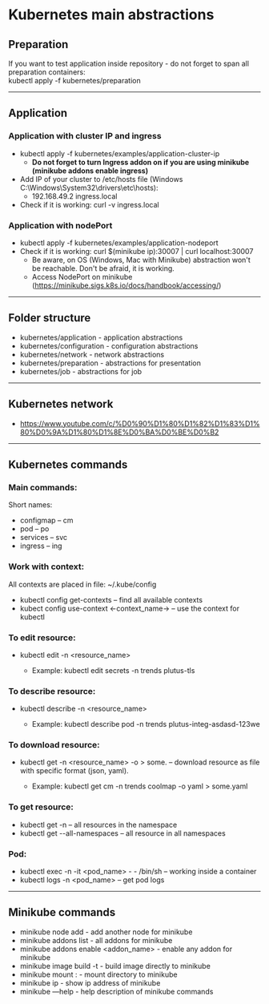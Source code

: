# Kubernetes main abstractions

## Preparation

If you want to test application inside repository - do not forget to span all preparation containers:   
kubectl apply -f kubernetes/preparation   

---

## Application

### Application with cluster IP and ingress
* kubectl apply -f kubernetes/examples/application-cluster-ip   
  * **Do not forget to turn Ingress addon on if you are using minikube (minikube addons enable ingress)**   
* Add IP of your cluster to /etc/hosts file (Windows C:\Windows\System32\drivers\etc\hosts):   
  * 192.168.49.2 ingress.local
* Check if it is working: curl -v ingress.local   

### Application with nodePort
* kubectl apply -f kubernetes/examples/application-nodeport   
* Check if it is working: curl $(minikube ip):30007 | curl localhost:30007
  * Be aware, on OS (Windows, Mac with Minikube) abstraction won't be reachable. Don't be afraid, it is working.   
  * Access NodePort on minikube (https://minikube.sigs.k8s.io/docs/handbook/accessing/)
---

## Folder structure
* kubernetes/application - application abstractions   
* kubernetes/configuration - configuration abstractions   
* kubernetes/network - network abstractions   
* kubernetes/preparation - abstractions for presentation   
* kubernetes/job - abstractions for job   

---

## Kubernetes network
* https://www.youtube.com/c/%D0%90%D1%80%D1%82%D1%83%D1%80%D0%9A%D1%80%D1%8E%D0%BA%D0%BE%D0%B2

---

## Kubernetes commands
### Main commands:
Short names:   
* configmap – cm   
* pod – po   
* services – svc   
* ingress – ing

### Work with context:
All contexts are placed in file: ~/.kube/config
* kubectl config get-contexts – find all available contexts
* kubect config use-context <-context_name-> – use the context for kubectl

### To edit resource:

* kubectl edit <resource> -n <namespace> <resource_name>
  * Example: kubectl edit secrets -n trends plutus-tls

### To describe resource:
* kubectl describe <resource> -n <namespace> <resource_name>
  * Example: kubectl describe pod -n trends plutus-integ-asdasd-123we

### To download resource:
* kubectl get <resource> -n <namespace> <resource_name> -o <format> > some.<format> – download resource as file with specific format (json, yaml). 
  * Example: kubectl get cm -n trends coolmap -o yaml > some.yaml

### To get resource:
* kubectl get <resource> -n <namespace> – all resources in the namespace
* kubectl get <resource> --all-namespaces – all resource in all namespaces

### Pod:
* kubectl exec -n <namespace> -it <pod_name> - - /bin/sh – working inside a container
* kubectl logs -n <namespace> <pod_name> – get pod logs   

---

## Minikube commands
* minikube node add - add another node for minikube
* minikube addons list - all addons for minikube
* minikube addons enable <addon_name> -  enable any addon for minikube
* minikube image build -t <tag> <directory> - build image directly to minikube 
* minikube mount <from>:<to> - mount directory to minikube
* minikube ip - show ip address of minikube
* minikube —help - help description of minikube commands